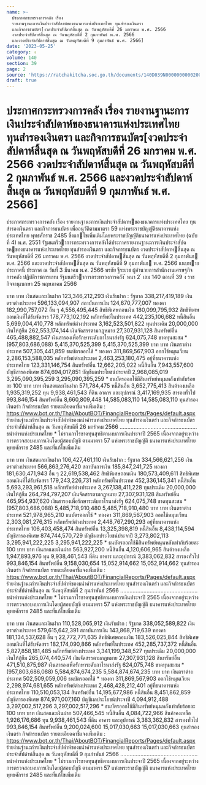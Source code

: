 ```yaml
---
name: >-
  ประกาศกระทรวงการคลัง เรื่อง
  รายงานฐานะการเงินประจำสัปดาห์ของธนาคารแห่งประเทศไทย ทุนสำรองเงินตรา
  และกิจการธนบัตร[งวดประจำสัปดาห์สิ้นสุด ณ วันพฤหัสบดีที่ 26 มกราคม พ.ศ. 2566
  งวดประจำสัปดาห์สิ้นสุด ณ วันพฤหัสบดีที่ 2 กุมภาพันธ์ พ.ศ. 2566
  และงวดประจำสัปดาห์สิ้นสุด ณ วันพฤหัสบดีที่ 9 กุมภาพันธ์ พ.ศ. 2566]
date: '2023-05-25'
category: ง
volume: 140
section: 39
page: 2
source: 'https://ratchakitcha.soc.go.th/documents/140D039N0000000000200.pdf'
draft: true
---
```


# ประกาศกระทรวงการคลัง เรื่อง รายงานฐานะการเงินประจำสัปดาห์ของธนาคารแห่งประเทศไทย ทุนสำรองเงินตรา และกิจการธนบัตร[งวดประจำสัปดาห์สิ้นสุด ณ วันพฤหัสบดีที่ 26 มกราคม พ.ศ. 2566 งวดประจำสัปดาห์สิ้นสุด ณ วันพฤหัสบดีที่ 2 กุมภาพันธ์ พ.ศ. 2566 และงวดประจำสัปดาห์สิ้นสุด ณ วันพฤหัสบดีที่ 9 กุมภาพันธ์ พ.ศ. 2566]

ประกาศกระทรวงการคลัง เรื่อง รายงานฐานะการเงินประจําสัปดาหของธนาคารแห่งประเทศไทย ทุนสํารองเงินตรา และกิจการธนบัตร เพื่ออนุวัติตามมาตรา 59 แห่งพระราชบัญญัติธนาคารแห่งประเทศไทย พุทธศักราช 2485 ซึ่งแกไขเพิ่มเติมโดยพระราชบัญญัติธนาคารแห่งประเทศไทย (ฉบับที่ 4) พ.ศ. 2551 รัฐมนตรีวาการกระทรวงการคลังได้ประกาศรายงานฐานะการเงินประจําสัปดาหของธนาคารแห่งประเทศไทย ทุนสํารองเงินตรา และกิจการธนบัตร งวดประจําสัปดาหสิ้นสุด ณ วันพฤหัสบดีที่ 26 มกราคม พ.ศ. 2566 งวดประจําสัปดาหสิ้นสุด ณ วันพฤหัสบดีที่ 2 กุมภาพันธ พ.ศ. 2566 และงวดประจําสัปดาหสิ้นสุด ณ วันพฤหัสบดีที่ 9 กุมภาพันธ พ.ศ. 2566 แนบทายประกาศนี้ ประกาศ ณ วันที่ 3 มีนาคม พ.ศ. 2566 พรชัย ฐีระเวช ผู้อํานวยการสํานักงานเศรษฐกิจการคลัง ปฏิบัติราชการแทน รัฐมนตรีวาการกระทรวงการคลัง ้ หนา 2 ่ เลม 140 ตอนที่ 39 ง ราชกิจจานุเบกษา 25 พฤษภาคม 2566

บาท บาท เงินสดและเงินฝาก 123,346,212,293 เงินรับฝาก : รัฐบาล 338,217,419,189 เงินตราต่างประเทศ 596,133,094,907 สถาบันการเงิน 124,670,777,007 ทองคา 182,990,757,072 อื่น ๆ 4,556,495,445 สิทธิพิเศษถอนเงิน 180,099,795,932 สิทธิพิเศษถอนเงินที่ได้รับจัดสรร 178,773,102,192 หลักทรัพย์ในประเทศ 442,235,106,682 หนี้สินอื่น 5,699,004,410,778 หลักทรัพย์ต่างประเทศ 3,162,523,501,822 ทุนประเดิม 20,000,000 เงินให้กู้ยืม 262,553,174,144 เงินจัดสรรตามกฎหมาย 27,307,931,128 สินทรัพย์อื่น 465,488,882,547 เงินสารองเพื่อรักษาระดับกาไรนาส่งรัฐ 624,075,748 ขาดทุนสะสม * (957,803,686,088) 5,415,370,525,399 5,415,370,525,399 บาท บาท เงินตราต่างประเทศ 507,305,441,859 ธนบัตรออกใช้ * ทองคา 311,869,567,903 ออกใช้หมุนเวียน 2,286,153,588,035 หลักทรัพย์ต่างประเทศ 2,463,253,180,475 อยู่ที่ธนาคารแห่งประเทศไทย 123,331,146,754 สินทรัพย์อื่น 12,662,205,022 หนี้สินอื่น 7,943,557,600 บัญชีสารองพิเศษ 874,694,017,851 บัญชีผลประโยชน์ประจาปี 2,968,085,019 3,295,090,395,259 3,295,090,395,259 * ธนบัตรออกใช้มีสินทรัพย์หนุนหลังเท่ากับร้อยละ 100 บาท บาท เงินสดและเงินฝาก 571,784,475 หนี้สินอื่น 3,652,775,413 สินค้าคงเหลือ 1,935,319,252 ทุน 9,938,461,543 ที่ดิน อาคาร และอุปกรณ์ 3,417,169,935 สารองทั่วไป 993,846,154 สินทรัพย์อื่น 8,660,809,448 14,585,083,110 14,585,083,110 ทุนสํารองเงินตรํา กิจกํารธนบัตร รายละเอียดคาชี้แจงเพิ่มเติม : https://www.bot.or.th/Thai/AboutBOT/FinancialReports/Pages/default.aspx รํายงํานฐํานะกํารเงินประจําสัปดําห์ของธนําคํารแห่งประเทศไทย ทุนสํารองเงินตรํา และกิจกํารธนบัตร ประจําสัปดําห์สิ้นสุด ณ วันพฤหัสบดีที่ 26 มกรําคม 2566 .................................................. ธนําคํารแห่งประเทศไทย * ไม่รวมกาไรขาดทุนสุทธิตามงบการเงินประจาปี 2565 เนื่องจากอยู่ระหว่างการตรวจสอบงบการเงินโดยผู้สอบบัญชี ตามมาตรา 57 แห่งพระราชบัญญัติ ธนาคารแห่งประเทศไทย พุทธศักราช 2485 และที่แก้ไขเพิ่มเติม

บาท บาท เงินสดและเงินฝาก 106,427,461,110 เงินรับฝาก : รัฐบาล 334,566,621,256 เงินตราต่างประเทศ 566,863,276,420 สถาบันการเงิน 185,847,241,725 ทองคา 181,630,471,943 อื่น ๆ 22,619,538,462 สิทธิพิเศษถอนเงิน 180,573,409,611 สิทธิพิเศษถอนเงินที่ได้รับจัดสรร 179,243,226,731 หลักทรัพย์ในประเทศ 452,336,145,341 หนี้สินอื่น 5,693,293,961,518 หลักทรัพย์ต่างประเทศ 3,267,138,411,228 ทุนประเดิม 20,000,000 เงินให้กู้ยืม 264,794,797,207 เงินจัดสรรตามกฎหมาย 27,307,931,128 สินทรัพย์อื่น 465,954,937,620 เงินสารองเพื่อรักษาระดับกาไรนาส่งรัฐ 624,075,748 ขาดทุนสะสม * (957,803,686,088) 5,485,718,910,480 5,485,718,910,480 บาท บาท เงินตราต่างประเทศ 521,978,965,210 ธนบัตรออกใช้ * ทองคา 311,869,567,903 ออกใช้หมุนเวียน 2,303,081,276,315 หลักทรัพย์ต่างประเทศ 2,448,767,290,293 อยู่ที่ธนาคารแห่งประเทศไทย 106,403,458,474 สินทรัพย์อื่น 13,325,398,819 หนี้สินอื่น 8,438,114,594 บัญชีสารองพิเศษ 874,744,570,729 บัญชีผลประโยชน์ประจาปี 3,273,802,113 3,295,941,222,225 3,295,941,222,225 * ธนบัตรออกใช้มีสินทรัพย์หนุนหลังเท่ากับร้อยละ 100 บาท บาท เงินสดและเงินฝาก 563,927,200 หนี้สินอื่น 4,120,606,965 สินค้าคงเหลือ 1,947,893,976 ทุน 9,938,461,543 ที่ดิน อาคาร และอุปกรณ์ 3,383,062,832 สารองทั่วไป 993,846,154 สินทรัพย์อื่น 9,158,030,654 15,052,914,662 15,052,914,662 ทุนสํารองเงินตรํา กิจกํารธนบัตร รายละเอียดคาชี้แจงเพิ่มเติม : https://www.bot.or.th/Thai/AboutBOT/FinancialReports/Pages/default.aspx รํายงํานฐํานะกํารเงินประจําสัปดําห์ของธนําคํารแห่งประเทศไทย ทุนสํารองเงินตรํา และกิจกํารธนบัตร ประจําสัปดําห์สิ้นสุด ณ วันพฤหัสบดีที่ 2 กุมภําพันธ์ 2566 .................................................. ธนําคํารแห่งประเทศไทย * ไม่รวมกาไรขาดทุนสุทธิตามงบการเงินประจาปี 2565 เนื่องจากอยู่ระหว่างการตรวจสอบงบการเงินโดยผู้สอบบัญชี ตามมาตรา 57 แห่งพระราชบัญญัติ ธนาคารแห่งประเทศไทย พุทธศักราช 2485 และที่แก้ไขเพิ่มเติม

บาท บาท เงินสดและเงินฝาก 110,528,065,912 เงินรับฝาก : รัฐบาล 338,052,589,822 เงินตราต่างประเทศ 579,615,642,391 สถาบันการเงิน 143,868,719,639 ทองคา 181,134,537,628 อื่น ๆ 22,772,771,635 สิทธิพิเศษถอนเงิน 183,526,025,844 สิทธิพิเศษถอนเงินที่ได้รับจัดสรร 182,174,090,866 หลักทรัพย์ในประเทศ 452,285,737,372 หนี้สินอื่น 5,827,858,181,485 หลักทรัพย์ต่างประเทศ 3,341,199,348,527 ทุนประเดิม 20,000,000 เงินให้กู้ยืม 265,074,440,574 เงินจัดสรรตามกฎหมาย 27,307,931,128 สินทรัพย์อื่น 471,510,875,987 เงินสารองเพื่อรักษาระดับกาไรนาส่งรัฐ 624,075,748 ขาดทุนสะสม * (957,803,686,088) 5,584,874,674,235 5,584,874,674,235 บาท บาท เงินตราต่างประเทศ 502,509,059,006 ธนบัตรออกใช้ * ทองคา 311,869,567,903 ออกใช้หมุนเวียน 2,298,974,681,655 หลักทรัพย์ต่างประเทศ 2,468,428,212,401 อยู่ที่ธนาคารแห่งประเทศไทย 110,510,053,134 สินทรัพย์อื่น 14,195,677,986 หนี้สินอื่น 8,451,862,859 บัญชีสารองพิเศษ 874,971,007,160 บัญชีผลประโยชน์ประจาปี 4,094,912,488 3,297,002,517,296 3,297,002,517,296 * ธนบัตรออกใช้มีสินทรัพย์หนุนหลังเท่ากับร้อยละ 100 บาท บาท เงินสดและเงินฝาก 507,466,545 หนี้สินอื่น 4,084,722,966 สินค้าคงเหลือ 1,926,176,686 ทุน 9,938,461,543 ที่ดิน อาคาร และอุปกรณ์ 3,383,362,832 สารองทั่วไป 993,846,154 สินทรัพย์อื่น 9,200,024,600 15,017,030,663 15,017,030,663 ทุนสํารองเงินตรํา กิจกํารธนบัตร รายละเอียดคาชี้แจงเพิ่มเติม : https://www.bot.or.th/Thai/AboutBOT/FinancialReports/Pages/default.aspx รํายงํานฐํานะกํารเงินประจําสัปดําห์ของธนําคํารแห่งประเทศไทย ทุนสํารองเงินตรํา และกิจกํารธนบัตร ประจําสัปดําห์สิ้นสุด ณ วันพฤหัสบดีที่ 9 กุมภําพันธ์ 2566 .................................................. ธนําคํารแห่งประเทศไทย * ไม่รวมกาไรขาดทุนสุทธิตามงบการเงินประจาปี 2565 เนื่องจากอยู่ระหว่างการตรวจสอบงบการเงินโดยผู้สอบบัญชี ตามมาตรา 57 แห่งพระราชบัญญัติ ธนาคารแห่งประเทศไทย พุทธศักราช 2485 และที่แก้ไขเพิ่มเติม
